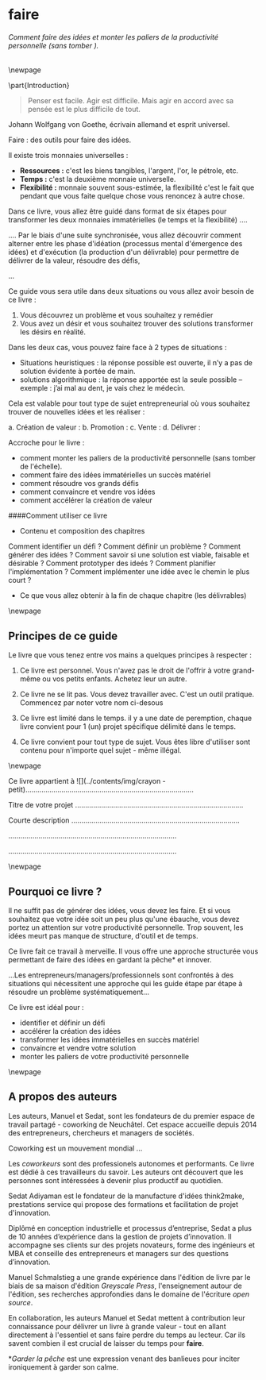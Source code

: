 
# faire

###### Comment faire des idées et monter les paliers de la productivité personnelle (sans tomber	).

\newpage

\part{Introduction}


> Penser est facile. Agir est difficile. Mais agir en accord avec sa pensée est le plus difficile de tout.

Johann Wolfgang von Goethe, écrivain allemand et esprit universel. 


Faire : des outils pour faire des idées. 

Il existe trois monnaies universelles :

- **Ressources :** c'est les biens tangibles, l'argent, l'or, le pétrole, etc. 
- **Temps :** c'est la deuxième monnaie universelle. 
- **Flexibilité :** monnaie souvent sous-estimée, la flexibilité c'est le fait que pendant que vous faite quelque chose vous renoncez à autre chose. 

Dans ce livre, vous allez être guidé dans format de six étapes pour transformer les deux monnaies immatérielles (le temps et la flexibilité) ....

.... Par le biais d'une suite synchronisée, vous allez découvrir comment alterner entre les phase d'idéation (processus mental d'émergence des idées) et d'exécution (la production d'un délivrable) pour permettre de délivrer de la valeur, résoudre des défis, 

...

Ce guide vous sera utile dans deux situations ou vous allez avoir besoin de ce livre :
 
1. Vous découvrez un problème et vous souhaitez y remédier
2. Vous avez un désir et vous souhaitez trouver des solutions transformer les désirs en réalité. 


Dans les deux cas, vous pouvez faire face à 2 types de situations : 

- Situations heuristiques : la réponse possible est ouverte, il n’y a pas de solution évidente à portée de main.
- solutions algorithmique : la réponse apportée est la seule possible – exemple : j’ai mal au dent, je vais chez le médecin. 	


Cela est valable pour tout type de sujet entrepreneurial où vous souhaitez trouver de nouvelles idées et les réaliser : 

a. Création de valeur : 
b. Promotion : 
c. Vente : 
d. Délivrer : 



Accroche pour le livre : 

- comment monter les paliers de la productivité personnelle (sans tomber de l'échelle).
- comment faire des idées immatérielles un succès matériel
- comment résoudre vos grands défis
- comment convaincre et vendre vos idées 
- comment accélérer la création de valeur 

####Comment utiliser ce livre 

- Contenu et composition des chapitres

Comment identifier un défi ? 
Comment définir un problème ? 
Comment générer des idées ? 
Comment savoir si une solution est viable, faisable et désirable ? 
Comment prototyper des ideés ? 
Comment planifier l'implémentation ? 
Comment implémenter une idée avec le chemin le plus court  ? 



- Ce que vous allez obtenir à la fin de chaque chapitre (les délivrables)


\newpage

## Principes de ce guide

Le livre que vous tenez entre vos mains a quelques principes à respecter : 

1. Ce livre est personnel. Vous n'avez pas le droit de l'offrir à votre grand-même ou vos petits enfants. Achetez leur un autre. 

2. Ce livre ne se lit pas. Vous devez travailler avec. C'est un outil pratique. Commencez par noter votre nom ci-desous 

3. Ce livre est limité dans le temps. il y a une date de peremption, chaque livre convient pour 1 (un) projet spécifique délimité dans le temps.

4. Ce livre convient pour tout type de sujet. Vous êtes libre d'utiliser sont contenu pour n'importe quel sujet - même illégal. 

\newpage


Ce livre appartient à 
![](../contents/img/crayon - petit)....................................................................................


Titre de votre projet
....................................................................................

Courte description 
....................................................................................

....................................................................................

....................................................................................

\newpage

## Pourquoi ce livre ? 

Il ne suffit pas de générer des idées, vous devez les faire. Et si vous souhaitez que votre idée soit un peu plus qu'une ébauche, vous devez portez un attention sur votre productivité personnelle. Trop souvent, les idées meurt pas manque de structure, d'outil et de temps. 

Ce livre fait ce travail à merveille. Il vous offre une approche structurée vous permettant de faire des idées en gardant la pêche* et innover. 

...Les entrepreneurs/managers/professionnels sont confrontés à des situations qui nécessitent une approche qui les guide étape par étape à résoudre un problème systématiquement...

Ce livre est idéal pour : 

- identifier et définir un défi
- accélérer la création des idées
- transformer les idées immatérielles en succès matériel
- convaincre et vendre votre solution
- monter les paliers de votre productivité personnelle 
 

\newpage

## A propos des auteurs 

Les auteurs, Manuel et Sedat, sont les fondateurs de du premier espace de travail partagé -  coworking de Neuchâtel. Cet espace accueille depuis 2014 des entrepreneurs, chercheurs et managers de sociétés. 

Coworking est un mouvement mondial ... 

Les *coworkeurs* sont des professionels autonomes et performants. Ce livre est dédié à ces travailleurs du savoir. Les auteurs ont découvert que les personnes sont intéressées à devenir plus productif au quotidien. 

Sedat Adiyaman est le fondateur de la manufacture d'idées think2make, prestations service qui propose des formations et facilitation de projet d'innovation. 

Diplômé en conception industrielle et processus d’entreprise, Sedat a plus de 10 années d’expérience dans la gestion de projets d’innovation. Il accompagne ses clients sur des projets novateurs, forme des ingénieurs et MBA et conseille des entrepreneurs et managers sur des questions d’innovation. 

Manuel Schmalstieg a une grande expérience dans l'édition de livre par le biais de sa maison d'édition *Greyscale Press*, l'enseignement autour de l'édition, ses recherches approfondies dans le domaine de l'écriture *open source*.

En collaboration, les auteurs Manuel et Sedat mettent à contribution leur connaissance pour délivrer un livre à grande valeur - tout en allant directement à l'essentiel et sans faire perdre du temps au lecteur. Car ils savent combien il est crucial de laisser du temps pour **faire**.

**Garder la pêche* est une expression venant des banlieues pour inciter ironiquement à garder son calme.
